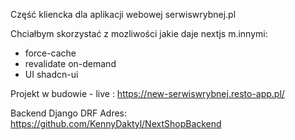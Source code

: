 Część kliencka dla aplikacji webowej serwiswrybnej.pl

Chciałbym skorzystać z mozliwości jakie daje nextjs m.innymi:

- force-cache
- revalidate on-demand
- UI shadcn-ui

Projekt w budowie - live :
https://new-serwiswrybnej.resto-app.pl/

Backend Django DRF
Adres: https://github.com/KennyDaktyl/NextShopBackend

